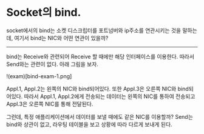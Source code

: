 # Socket의 bind.

socket에서의 bind는 소켓 디스크립터를 포트넘버와 ip주소를 연관시키는 것을 말하는데, 여기서 bind는 NIC와 어떤 연관이 있을까?

------

bind는 Receive와 관련되어 Receive 할 때에만 해당 인터페이스를 이용한다. 따라서 Send와는 관련이 없다. 아래 그림을 보자.

!(exam)[bind-exam-1.png]

Appl.1, Appl.2는 왼쪽의 NIC와 bind되어있다. 또한 Appl.3은 오른쪽 NIC와 bind되어있다. 따라서 Appl.1, Appl.2에게 전송되는 데이터는 왼쪽의 NIC를 통하여 전송되고 Appl.3은 오른쪽 NIC를 통해 전달된다.

그런데, 특정 애플리케이션에서 데이터를 보낼 때에도 같은 NIC를 이용할까? Send는 bind와 상관이 없고, 라우팅 테이블을 보고 상황에 따라 다르게 보내게 된다. 
